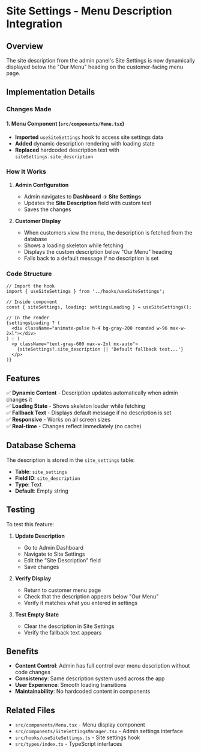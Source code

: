 # Site Settings - Menu Description Integration

## Overview
The site description from the admin panel's Site Settings is now dynamically displayed below the "Our Menu" heading on the customer-facing menu page.

## Implementation Details

### Changes Made

#### 1. Menu Component (`src/components/Menu.tsx`)
- **Imported** `useSiteSettings` hook to access site settings data
- **Added** dynamic description rendering with loading state
- **Replaced** hardcoded description text with `siteSettings.site_description`

### How It Works

1. **Admin Configuration**
   - Admin navigates to **Dashboard → Site Settings**
   - Updates the **Site Description** field with custom text
   - Saves the changes

2. **Customer Display**
   - When customers view the menu, the description is fetched from the database
   - Shows a loading skeleton while fetching
   - Displays the custom description below "Our Menu" heading
   - Falls back to a default message if no description is set

### Code Structure

```tsx
// Import the hook
import { useSiteSettings } from '../hooks/useSiteSettings';

// Inside component
const { siteSettings, loading: settingsLoading } = useSiteSettings();

// In the render
{settingsLoading ? (
  <div className="animate-pulse h-4 bg-gray-200 rounded w-96 max-w-2xl"></div>
) : (
  <p className="text-gray-600 max-w-2xl mx-auto">
    {siteSettings?.site_description || 'Default fallback text...'}
  </p>
)}
```

## Features

✅ **Dynamic Content** - Description updates automatically when admin changes it  
✅ **Loading State** - Shows skeleton loader while fetching  
✅ **Fallback Text** - Displays default message if no description is set  
✅ **Responsive** - Works on all screen sizes  
✅ **Real-time** - Changes reflect immediately (no cache)

## Database Schema

The description is stored in the `site_settings` table:
- **Table**: `site_settings`
- **Field ID**: `site_description`
- **Type**: Text
- **Default**: Empty string

## Testing

To test this feature:

1. **Update Description**
   - Go to Admin Dashboard
   - Navigate to Site Settings
   - Edit the "Site Description" field
   - Save changes

2. **Verify Display**
   - Return to customer menu page
   - Check that the description appears below "Our Menu"
   - Verify it matches what you entered in settings

3. **Test Empty State**
   - Clear the description in Site Settings
   - Verify the fallback text appears

## Benefits

- **Content Control**: Admin has full control over menu description without code changes
- **Consistency**: Same description system used across the app
- **User Experience**: Smooth loading transitions
- **Maintainability**: No hardcoded content in components

## Related Files

- `src/components/Menu.tsx` - Menu display component
- `src/components/SiteSettingsManager.tsx` - Admin settings interface
- `src/hooks/useSiteSettings.ts` - Site settings hook
- `src/types/index.ts` - TypeScript interfaces

